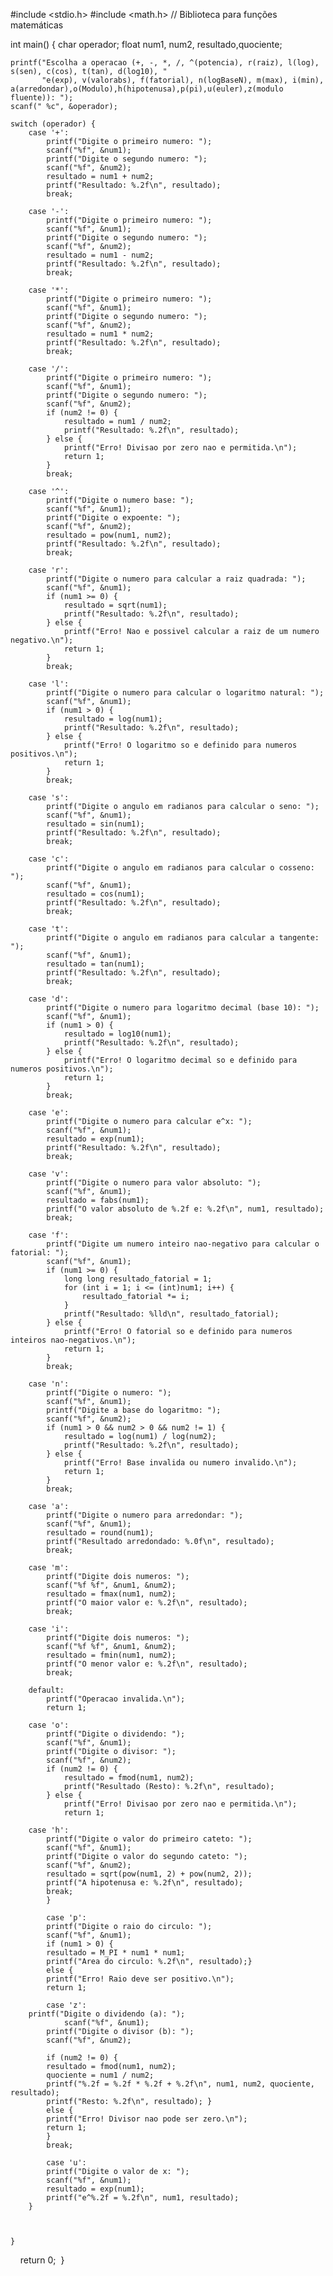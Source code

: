 #include <stdio.h>
#include <math.h> // Biblioteca para funções matemáticas

int main() {
    char operador;
    float num1, num2, resultado,quociente;

    printf("Escolha a operacao (+, -, *, /, ^(potencia), r(raiz), l(log), s(sen), c(cos), t(tan), d(log10), "
           "e(exp), v(valorabs), f(fatorial), n(logBaseN), m(max), i(min), a(arredondar),o(Modulo),h(hipotenusa),p(pi),u(euler),z(modulo fluente)): ");
    scanf(" %c", &operador); 

    switch (operador) {
        case '+':
            printf("Digite o primeiro numero: ");
            scanf("%f", &num1);
            printf("Digite o segundo numero: ");
            scanf("%f", &num2);
            resultado = num1 + num2;
            printf("Resultado: %.2f\n", resultado);
            break;

        case '-':
            printf("Digite o primeiro numero: ");
            scanf("%f", &num1);
            printf("Digite o segundo numero: ");
            scanf("%f", &num2);
            resultado = num1 - num2;
            printf("Resultado: %.2f\n", resultado);
            break;

        case '*':
            printf("Digite o primeiro numero: ");
            scanf("%f", &num1);
            printf("Digite o segundo numero: ");
            scanf("%f", &num2);
            resultado = num1 * num2;
            printf("Resultado: %.2f\n", resultado);
            break;

        case '/':
            printf("Digite o primeiro numero: ");
            scanf("%f", &num1);
            printf("Digite o segundo numero: ");
            scanf("%f", &num2);
            if (num2 != 0) {
                resultado = num1 / num2;
                printf("Resultado: %.2f\n", resultado);
            } else {
                printf("Erro! Divisao por zero nao e permitida.\n");
                return 1;
            }
            break;

        case '^':
            printf("Digite o numero base: ");
            scanf("%f", &num1);
            printf("Digite o expoente: ");
            scanf("%f", &num2);
            resultado = pow(num1, num2);
            printf("Resultado: %.2f\n", resultado);
            break;

        case 'r':
            printf("Digite o numero para calcular a raiz quadrada: ");
            scanf("%f", &num1);
            if (num1 >= 0) {
                resultado = sqrt(num1);
                printf("Resultado: %.2f\n", resultado);
            } else {
                printf("Erro! Nao e possivel calcular a raiz de um numero negativo.\n");
                return 1;
            }
            break;

        case 'l':
            printf("Digite o numero para calcular o logaritmo natural: ");
            scanf("%f", &num1);
            if (num1 > 0) {
                resultado = log(num1);
                printf("Resultado: %.2f\n", resultado);
            } else {
                printf("Erro! O logaritmo so e definido para numeros positivos.\n");
                return 1;
            }
            break;

        case 's':
            printf("Digite o angulo em radianos para calcular o seno: ");
            scanf("%f", &num1);
            resultado = sin(num1);
            printf("Resultado: %.2f\n", resultado);
            break;
            
        case 'c':
            printf("Digite o angulo em radianos para calcular o cosseno: ");
            scanf("%f", &num1);
            resultado = cos(num1);
            printf("Resultado: %.2f\n", resultado);
            break;

        case 't':
            printf("Digite o angulo em radianos para calcular a tangente: ");
            scanf("%f", &num1);
            resultado = tan(num1);
            printf("Resultado: %.2f\n", resultado);
            break;

        case 'd':
            printf("Digite o numero para logaritmo decimal (base 10): ");
            scanf("%f", &num1);
            if (num1 > 0) {
                resultado = log10(num1);
                printf("Resultado: %.2f\n", resultado);
            } else {
                printf("Erro! O logaritmo decimal so e definido para numeros positivos.\n");
                return 1;
            }
            break;
            
        case 'e':
            printf("Digite o numero para calcular e^x: ");
            scanf("%f", &num1);
            resultado = exp(num1);
            printf("Resultado: %.2f\n", resultado);
            break;
            
        case 'v':
            printf("Digite o numero para valor absoluto: ");
            scanf("%f", &num1);
            resultado = fabs(num1);
            printf("O valor absoluto de %.2f e: %.2f\n", num1, resultado);
            break;
            
        case 'f':
            printf("Digite um numero inteiro nao-negativo para calcular o fatorial: ");
            scanf("%f", &num1);
            if (num1 >= 0) {
                long long resultado_fatorial = 1;
                for (int i = 1; i <= (int)num1; i++) {
                    resultado_fatorial *= i;
                }
                printf("Resultado: %lld\n", resultado_fatorial);
            } else {
                printf("Erro! O fatorial so e definido para numeros inteiros nao-negativos.\n");
                return 1;
            }
            break;

        case 'n':
            printf("Digite o numero: ");
            scanf("%f", &num1);
            printf("Digite a base do logaritmo: ");
            scanf("%f", &num2);
            if (num1 > 0 && num2 > 0 && num2 != 1) {
                resultado = log(num1) / log(num2);
                printf("Resultado: %.2f\n", resultado);
            } else {
                printf("Erro! Base invalida ou numero invalido.\n");
                return 1;
            }
            break;

        case 'a':
            printf("Digite o numero para arredondar: ");
            scanf("%f", &num1);
            resultado = round(num1);
            printf("Resultado arredondado: %.0f\n", resultado);
            break;

        case 'm':
            printf("Digite dois numeros: ");
            scanf("%f %f", &num1, &num2);
            resultado = fmax(num1, num2);
            printf("O maior valor e: %.2f\n", resultado);
            break;

        case 'i':
            printf("Digite dois numeros: ");
            scanf("%f %f", &num1, &num2);
            resultado = fmin(num1, num2);
            printf("O menor valor e: %.2f\n", resultado);
            break;

        default:
            printf("Operacao invalida.\n");
            return 1;
            
        case 'o': 
            printf("Digite o dividendo: ");
            scanf("%f", &num1);
            printf("Digite o divisor: ");
            scanf("%f", &num2);
            if (num2 != 0) {
                resultado = fmod(num1, num2); 
                printf("Resultado (Resto): %.2f\n", resultado);
            } else {
                printf("Erro! Divisao por zero nao e permitida.\n");
                return 1;
                
        case 'h':
            printf("Digite o valor do primeiro cateto: ");
            scanf("%f", &num1);
            printf("Digite o valor do segundo cateto: ");
            scanf("%f", &num2);
            resultado = sqrt(pow(num1, 2) + pow(num2, 2));
            printf("A hipotenusa e: %.2f\n", resultado);
            break;
            }
            
            case 'p':
            printf("Digite o raio do circulo: ");
            scanf("%f", &num1);
            if (num1 > 0) {
            resultado = M_PI * num1 * num1;
            printf("Area do circulo: %.2f\n", resultado);}    
            else {
            printf("Erro! Raio deve ser positivo.\n");
            return 1;
            
            case 'z':
        printf("Digite o dividendo (a): ");
                scanf("%f", &num1);
            printf("Digite o divisor (b): ");
            scanf("%f", &num2);

            if (num2 != 0) {
            resultado = fmod(num1, num2); 
            quociente = num1 / num2;
            printf("%.2f = %.2f * %.2f + %.2f\n", num1, num2, quociente, resultado);
            printf("Resto: %.2f\n", resultado); }   
            else {
            printf("Erro! Divisor nao pode ser zero.\n");
            return 1;  
            }
            break; 
            
            case 'u':
            printf("Digite o valor de x: ");
            scanf("%f", &num1);
            resultado = exp(num1);
            printf("e^%.2f = %.2f\n", num1, resultado);
        }
        

            
    }
    
    return 0; 
}

